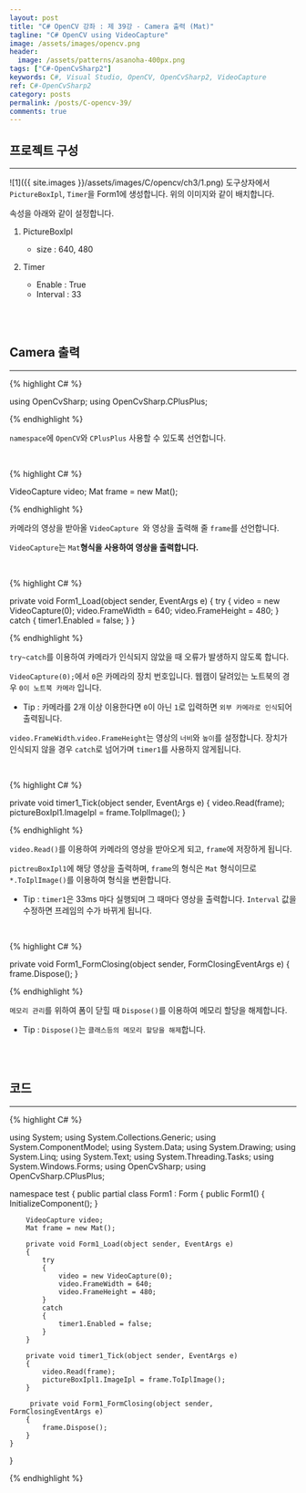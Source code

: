 ```yaml
---
layout: post
title: "C# OpenCV 강좌 : 제 39강 - Camera 출력 (Mat)"
tagline: "C# OpenCV using VideoCapture"
image: /assets/images/opencv.png
header:
  image: /assets/patterns/asanoha-400px.png
tags: ["C#-OpenCvSharp2"]
keywords: C#, Visual Studio, OpenCV, OpenCvSharp2, VideoCapture
ref: C#-OpenCvSharp2
category: posts
permalink: /posts/C-opencv-39/
comments: true
---
```


## 프로젝트 구성 ##
----------

![1]({{ site.images }}/assets/images/C/opencv/ch3/1.png)
도구상자에서 `PictureBoxIpl`, `Timer`을 Form1에 생성합니다. 위의 이미지와 같이 배치합니다.

속성을 아래와 같이 설정합니다.

1. PictureBoxIpl
    * size : 640, 480

2. Timer
    * Enable : True
    * Interval : 33

<br>
<br>

## Camera 출력 ##
----------

{% highlight C# %}

using OpenCvSharp;
using OpenCvSharp.CPlusPlus;

{% endhighlight %}

`namespace`에 `OpenCV`와 `CPlusPlus` 사용할 수 있도록 선언합니다.

<br>

{% highlight C# %}

VideoCapture video;
Mat frame = new Mat();

{% endhighlight %}

카메라의 영상을 받아올 `VideoCapture `와 영상을 출력해 줄 `frame`를 선언합니다.

`VideoCapture`는 `Mat`**형식을 사용하여 영상을 출력합니다.**

<br>

{% highlight C# %}

private void Form1_Load(object sender, EventArgs e)
{
    try
    {
        video = new VideoCapture(0);
        video.FrameWidth = 640;
        video.FrameHeight = 480;
    }
    catch
    {
        timer1.Enabled = false;
    }
}

{% endhighlight %}

`try~catch`를 이용하여 카메라가 인식되지 않았을 때 오류가 발생하지 않도록 합니다.

`VideoCapture(0);`에서 `0`은 카메라의 장치 번호입니다. 웹캠이 달려있는 노트북의 경우 `0이 노트북 카메라` 입니다.

* Tip : 카메라를 2개 이상 이용한다면 `0`이 아닌 `1`로 입력하면 `외부 카메라로 인식`되어 출력됩니다.

`video.FrameWidth`.`video.FrameHeight`는 영상의 `너비`와 `높이`를 설정합니다. 장치가 인식되지 않을 경우 `catch`로 넘어가며 `timer1`를 사용하지 않게됩니다.

<br>

{% highlight C# %}

private void timer1_Tick(object sender, EventArgs e)
{
    video.Read(frame);
    pictureBoxIpl1.ImageIpl = frame.ToIplImage();
}

{% endhighlight %}

`video.Read()`를 이용하여 카메라의 영상을 받아오게 되고, `frame`에 저장하게 됩니다.

`pictreuBoxIpl1`에 해당 영상을 출력하며, `frame`의 형식은 `Mat` 형식이므로 `*.ToIplImage()`를 이용하여 형식을 변환합니다.

* Tip : `timer1`은 33ms 마다 실행되며 그 때마다 영상을 출력합니다. `Interval` 값을 수정하면 프레임의 수가 바뀌게 됩니다.

<br>

{% highlight C# %}

private void Form1_FormClosing(object sender, FormClosingEventArgs e)
{
    frame.Dispose();
}

{% endhighlight %}

`메모리 관리`를 위하여 폼이 닫힐 때 `Dispose()`를 이용하여 메모리 할당을 해제합니다.

* Tip : `Dispose()`는 `클래스등의 메모리 할당을 해제`합니다.

<br>
<br>

## 코드 ##
----------

{% highlight C# %}

using System;
using System.Collections.Generic;
using System.ComponentModel;
using System.Data;
using System.Drawing;
using System.Linq;
using System.Text;
using System.Threading.Tasks;
using System.Windows.Forms;
using OpenCvSharp;
using OpenCvSharp.CPlusPlus;

namespace test
{
    public partial class Form1 : Form
    {
        public Form1()
        {
            InitializeComponent();
        }

        VideoCapture video;
        Mat frame = new Mat();

        private void Form1_Load(object sender, EventArgs e)
        {
            try
            { 
                video = new VideoCapture(0);
                video.FrameWidth = 640;
                video.FrameHeight = 480;
            }
            catch
            {
                timer1.Enabled = false;
            }
        }

        private void timer1_Tick(object sender, EventArgs e)
        {
            video.Read(frame);
            pictureBoxIpl1.ImageIpl = frame.ToIplImage();
        }
        
         private void Form1_FormClosing(object sender, FormClosingEventArgs e)
        {
            frame.Dispose();
        }       
    }
}

{% endhighlight %}